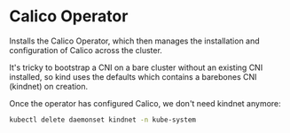 # Calico Operator

Installs the Calico Operator, which then manages the installation and configuration of Calico across the cluster.

It's tricky to bootstrap a CNI on a bare cluster without an existing CNI installed, so kind uses the defaults which contains a barebones CNI (kindnet) on creation.

Once the operator has configured Calico, we don't need kindnet anymore:

```bash
kubectl delete daemonset kindnet -n kube-system
```
